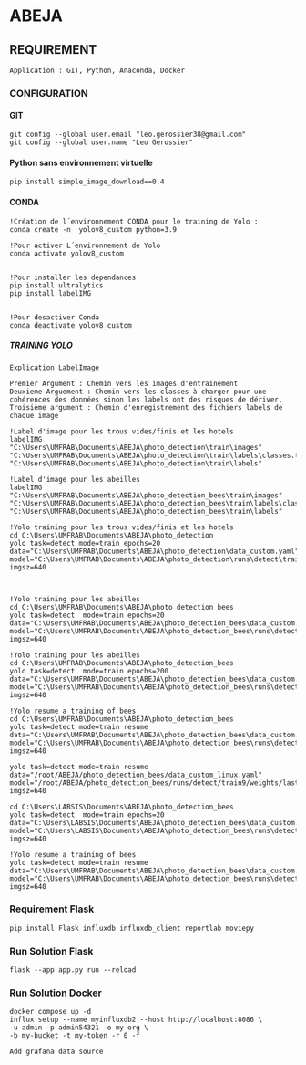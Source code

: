 # ABEJA

## REQUIREMENT 

    Application : GIT, Python, Anaconda, Docker

### CONFIGURATION 

#### GIT 

    git config --global user.email "leo.gerossier38@gmail.com"
    git config --global user.name "Leo Gerossier"


#### Python sans environnement virtuelle 

    pip install simple_image_download==0.4   




#### CONDA 

    !Création de l´environnement CONDA pour le training de Yolo : 
    conda create -n  yolov8_custom python=3.9

    !Pour activer L´environnement de Yolo
    conda activate yolov8_custom  


    !Pour installer les dependances
    pip install ultralytics
    pip install labelIMG  


    !Pour desactiver Conda 
    conda deactivate yolov8_custom  




##### TRAINING YOLO  

    Explication LabelImage 

    Premier Argument : Chemin vers les images d'entrainement 
    Deuxieme Arguement : Chemin vers les classes à charger pour une cohérences des données sinon les labels ont des risques de dériver.
    Troisième argument : Chemin d'enregistrement des fichiers labels de chaque image

    !Label d'image pour les trous vides/finis et les hotels 
    labelIMG "C:\Users\UMFRAB\Documents\ABEJA\photo_detection\train\images" "C:\Users\UMFRAB\Documents\ABEJA\photo_detection\train\labels\classes.txt" "C:\Users\UMFRAB\Documents\ABEJA\photo_detection\train\labels"
    
    !Label d'image pour les abeilles 
    labelIMG "C:\Users\UMFRAB\Documents\ABEJA\photo_detection_bees\train\images" "C:\Users\UMFRAB\Documents\ABEJA\photo_detection_bees\train\labels\classes.txt" "C:\Users\UMFRAB\Documents\ABEJA\photo_detection_bees\train\labels"
    
    !Yolo training pour les trous vides/finis et les hotels
    cd C:\Users\UMFRAB\Documents\ABEJA\photo_detection
    yolo task=detect mode=train epochs=20 data="C:\Users\UMFRAB\Documents\ABEJA\photo_detection\data_custom.yaml" model="C:\Users\UMFRAB\Documents\ABEJA\photo_detection\runs\detect\train8\weights\best.pt" imgsz=640   



    !Yolo training pour les abeilles 
    cd C:\Users\UMFRAB\Documents\ABEJA\photo_detection_bees
    yolo task=detect  mode=train epochs=20 data="C:\Users\UMFRAB\Documents\ABEJA\photo_detection_bees\data_custom.yaml" model="C:\Users\UMFRAB\Documents\ABEJA\photo_detection_bees\runs\detect\train2\weights\best.pt"  imgsz=640   

    !Yolo training pour les abeilles 
    cd C:\Users\UMFRAB\Documents\ABEJA\photo_detection_bees
    yolo task=detect  mode=train epochs=200 data="C:\Users\UMFRAB\Documents\ABEJA\photo_detection_bees\data_custom.yaml" model="C:\Users\UMFRAB\Documents\ABEJA\photo_detection_bees\runs\detect\train9\weights\best.pt"  imgsz=640   

    !Yolo resume a training of bees
    cd C:\Users\UMFRAB\Documents\ABEJA\photo_detection_bees
    yolo task=detect mode=train resume data="C:\Users\UMFRAB\Documents\ABEJA\photo_detection_bees\data_custom.yaml" model="C:\Users\UMFRAB\Documents\ABEJA\photo_detection_bees\runs\detect\train10\weights\last.pt"  imgsz=640 

    yolo task=detect mode=train resume data="/root/ABEJA/photo_detection_bees/data_custom_linux.yaml" model="/root/ABEJA/photo_detection_bees/runs/detect/train9/weights/last.pt"  imgsz=640 

    cd C:\Users\LABSIS\Documents\ABEJA\photo_detection_bees
    yolo task=detect  mode=train epochs=20 data="C:\Users\LABSIS\Documents\ABEJA\photo_detection_bees\data_custom.yaml" model="C:\Users\LABSIS\Documents\ABEJA\photo_detection_bees\runs\detect\train2\weights\best.pt"  imgsz=640   

    !Yolo resume a training of bees
    yolo task=detect mode=train resume data="C:\Users\UMFRAB\Documents\ABEJA\photo_detection_bees\data_custom.yaml" model="C:\Users\UMFRAB\Documents\ABEJA\photo_detection_bees\runs\detect\train6\weights\last.pt"  imgsz=640 

  
### Requirement Flask 

    pip install Flask influxdb influxdb_client reportlab moviepy

### Run Solution Flask 
    
    flask --app app.py run --reload

### Run Solution Docker

    docker compose up -d
    influx setup --name myinfluxdb2 --host http://localhost:8086 \
    -u admin -p admin54321 -o my-org \
    -b my-bucket -t my-token -r 0 -f

    Add grafana data source
